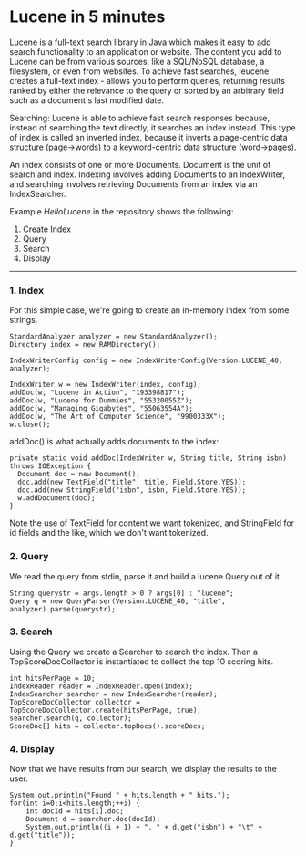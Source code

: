 # Lucene in 5 minutes

Lucene is a full-text search library in Java which makes it easy to add search functionality to an application or website.
The content you add to Lucene can be from various sources, like a SQL/NoSQL database, a filesystem, or even from websites.
To achieve fast searches, leucene creates a full-text index - allows you to perform queries, returning results ranked by either the relevance to the query or sorted by an arbitrary field such as a document's last modified date.  

Searching: Lucene is able to achieve fast search responses because, instead of searching the text directly, it searches an index instead.
This type of index is called an inverted index, because it inverts a page-centric data structure (page->words) to a keyword-centric data structure (word->pages).

An index consists of one or more Documents.  Document is the unit of search and index.
Indexing involves adding Documents to an IndexWriter, and searching involves retrieving Documents from an index via an IndexSearcher.


Example _HelloLucene_ in the repository shows the following: 
1. Create Index 
2. Query 
3. Search 
4. Display 

*** 

### 1. Index

For this simple case, we're going to create an in-memory index from some strings.

	StandardAnalyzer analyzer = new StandardAnalyzer();
	Directory index = new RAMDirectory();

	IndexWriterConfig config = new IndexWriterConfig(Version.LUCENE_40, analyzer);

	IndexWriter w = new IndexWriter(index, config);
	addDoc(w, "Lucene in Action", "193398817");
	addDoc(w, "Lucene for Dummies", "55320055Z");
	addDoc(w, "Managing Gigabytes", "55063554A");
	addDoc(w, "The Art of Computer Science", "9900333X");
	w.close();

addDoc() is what actually adds documents to the index:

	private static void addDoc(IndexWriter w, String title, String isbn) throws IOException {
	  Document doc = new Document();
	  doc.add(new TextField("title", title, Field.Store.YES));
	  doc.add(new StringField("isbn", isbn, Field.Store.YES));
	  w.addDocument(doc);
	}

Note the use of TextField for content we want tokenized, and StringField for id fields and the like, which we don't want tokenized.

### 2. Query
We read the query from stdin, parse it and build a lucene Query out of it.

	String querystr = args.length > 0 ? args[0] : "lucene";
	Query q = new QueryParser(Version.LUCENE_40, "title", analyzer).parse(querystr);
 
### 3. Search
Using the Query we create a Searcher to search the index. Then a TopScoreDocCollector is instantiated to collect the top 10 scoring hits.

	int hitsPerPage = 10;
	IndexReader reader = IndexReader.open(index);
	IndexSearcher searcher = new IndexSearcher(reader);
	TopScoreDocCollector collector = TopScoreDocCollector.create(hitsPerPage, true);
	searcher.search(q, collector);
	ScoreDoc[] hits = collector.topDocs().scoreDocs;
 
### 4. Display
Now that we have results from our search, we display the results to the user.

	System.out.println("Found " + hits.length + " hits.");
	for(int i=0;i<hits.length;++i) {
	    int docId = hits[i].doc;
	    Document d = searcher.doc(docId);
	    System.out.println((i + 1) + ". " + d.get("isbn") + "\t" + d.get("title"));
	}
 


